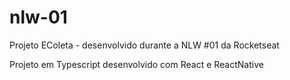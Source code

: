 # nlw-01
Projeto EColeta - desenvolvido durante a NLW #01 da Rocketseat

Projeto em Typescript desenvolvido com React e ReactNative 

